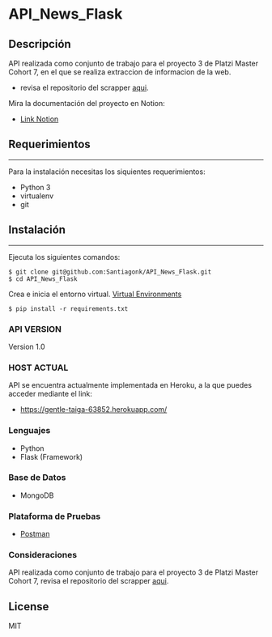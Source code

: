 # API_News_Flask

## Descripción

API realizada como conjunto de trabajo para el proyecto 3 de Platzi Master Cohort 7, en el que se realiza extraccion de informacion de la web.
* revisa el repositorio del scrapper [aqui](https://github.com/Santiagonk/Science_News_Scrapy).

Mira la documentación del proyecto en Notion:

* [Link Notion](https://www.notion.so/SC-News-P3-C7-dbfdf1278c6d46cb93a342faea648579)


## Requerimientos
------------
Para la instalación necesitas los siquientes requerimientos:

- Python 3
- virtualenv 
- git 

## Instalación
------------
Ejecuta los siguientes comandos:

    $ git clone git@github.com:Santiagonk/API_News_Flask.git
    $ cd API_News_Flask
Crea e inicia el entorno virtual. [Virtual Environments](https://realpython.com/python-virtual-environments-a-primer/#:~:text=Remove%20ads-,What%20Is%20a%20Virtual%20Environment%3F,dependencies%20every%20other%20project%20has.)

    $ pip install -r requirements.txt

### API VERSION

Version 1.0

### HOST ACTUAL

API se encuentra actualmente implementada en Heroku, a la que puedes acceder mediante el link:

* https://gentle-taiga-63852.herokuapp.com/

### Lenguajes

* Python
* Flask (Framework)

### Base de Datos

* MongoDB

### Plataforma de Pruebas

* [Postman](https://documenter.getpostman.com/view/15367532/TzRSfSJR)

### Consideraciones

API realizada como conjunto de trabajo para el proyecto 3 de Platzi Master Cohort 7, revisa el repositorio del scrapper [aqui](https://github.com/Santiagonk/Science_News_Scrapy).


## License

MIT
